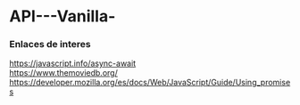# API---Vanilla-
### Enlaces de interes 
https://javascript.info/async-await
<br>
https://www.themoviedb.org/
<br>
https://developer.mozilla.org/es/docs/Web/JavaScript/Guide/Using_promises
